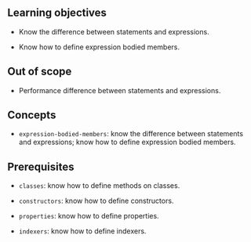 ## Learning objectives

- Know the difference between statements and expressions.
- Know how to define expression bodied members.

## Out of scope

- Performance difference between statements and expressions.

## Concepts

- `expression-bodied-members`: know the difference between statements and expressions; know how to define expression bodied members.

## Prerequisites

- `classes`: know how to define methods on classes.
- `constructors`: know how to define constructors.
- `properties`: know how to define properties.
- `indexers`: know how to define indexers.